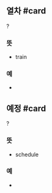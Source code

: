 ## 열차 #card
?
### 뜻
- train
### 예
-
<!--SR:!2025-03-25,133,292-->

## 예정 #card
?
### 뜻
- schedule
### 예
-
<!--SR:!2025-02-10,19,170-->
